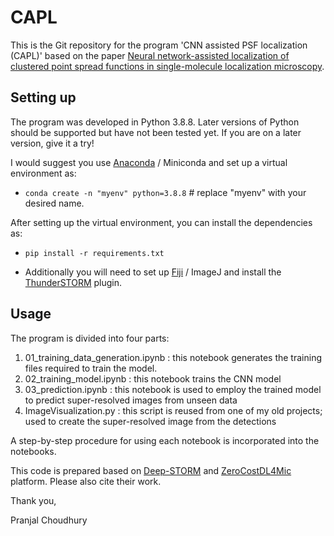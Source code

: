 # CAPL

This is the Git repository for the program 'CNN assisted PSF localization (CAPL)' based on the paper [Neural network-assisted localization of clustered point spread functions in single-molecule localization microscopy](https://doi.org/10.1111/jmi.13362).

## Setting up

The program was developed in Python 3.8.8. Later versions of Python should be supported but have not been tested yet.
If you are on a later version, give it a try!

I would suggest you use [Anaconda](https://www.anaconda.com/download/success) / Miniconda and set up a virtual environment as:

- ```conda create -n "myenv" python=3.8.8``` # replace "myenv" with your desired name.

After setting up the virtual environment, you can install the dependencies as:

- ```pip install -r requirements.txt```

- Additionally you will need to set up [Fiji](https://imagej.net/software/fiji/downloads) / ImageJ and install the [ThunderSTORM](https://github.com/zitmen/thunderstorm) plugin.

## Usage

The program is divided into four parts:

1. 01_training_data_generation.ipynb : this notebook generates the training files required to train the model.
2. 02_training_model.ipynb : this notebook trains the CNN model
3. 03_prediction.ipynb : this notebook is used to employ the trained model to predict super-resolved images from unseen data
4. ImageVisualization.py : this script is reused from one of my old projects; used to create the super-resolved image from the detections

A step-by-step procedure for using each notebook is incorporated into the notebooks.

This code is prepared based on [Deep-STORM](https://doi.org/10.1364/OPTICA.5.000458) and [ZeroCostDL4Mic](https://doi.org/10.1038/s41467-021-22518-0) platform. Please also cite their work.

Thank you,

Pranjal Choudhury
